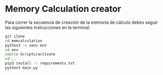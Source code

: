# Memory Calculation creator

Para correr la secuencia de creación de la memoría de cálculo debes seguir las siguientes instrucciones en la terminal:

```sh
git clone
cd memcalculation
python3 -m venv env
cd env
source Scripts/activate
cd ..
pip3 install -r requirements.txt
python3 main.py
```